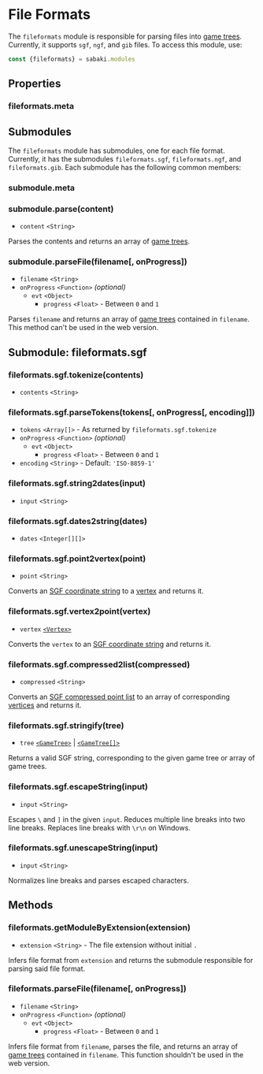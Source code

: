 # File Formats

The `fileformats` module is responsible for parsing files into [game trees](gametree.md). Currently, it supports `sgf`, `ngf`, and `gib` files. To access this module, use:

~~~js
const {fileformats} = sabaki.modules
~~~

## Properties

### fileformats.meta

## Submodules

The `fileformats` module has submodules, one for each file format. Currently, it has the submodules `fileformats.sgf`, `fileformats.ngf`, and `fileformats.gib`. Each submodule has the following common members:

### submodule.meta

### submodule.parse(content)

* `content` `<String>`

Parses the contents and returns an array of [game trees](gametree.md).

### submodule.parseFile(filename[, onProgress])

* `filename` `<String>`
* `onProgress` `<Function>` *(optional)*
    * `evt` `<Object>`
        * `progress` `<Float>` - Between `0` and `1`

Parses `filename` and returns an array of [game trees](gametree.md) contained in `filename`. This method can't be used in the web version.

## Submodule: fileformats.sgf

### fileformats.sgf.tokenize(contents)

* `contents` `<String>`

### fileformats.sgf.parseTokens(tokens[, onProgress[, encoding]])

* `tokens` `<Array[]>` - As returned by `fileformats.sgf.tokenize`
* `onProgress` `<Function>` *(optional)*
    * `evt` `<Object>`
        * `progress` `<Float>` - Between `0` and `1`
* `encoding` `<String>` - Default: `'ISO-8859-1'`

### fileformats.sgf.string2dates(input)

* `input` `<String>`

### fileformats.sgf.dates2string(dates)

* `dates` `<Integer[][]>`

### fileformats.sgf.point2vertex(point)

* `point` `<String>`

Converts an [SGF coordinate string](http://www.red-bean.com/sgf/go.html) to a [vertex](vertex.md) and returns it.

### fileformats.sgf.vertex2point(vertex)

* `vertex` [`<Vertex>`](vertex.md)

Converts the `vertex` to an [SGF coordinate string](http://www.red-bean.com/sgf/go.html) and returns it.

### fileformats.sgf.compressed2list(compressed)

* `compressed` `<String>`

Converts an [SGF compressed point list](http://www.red-bean.com/sgf/sgf4.html#3.5.1) to an array of corresponding [vertices](vertex.md) and returns it.

### fileformats.sgf.stringify(tree)

* `tree` [`<GameTree>`](gametree.md) | [`<GameTree[]>`](gametree.md)

Returns a valid SGF string, corresponding to the given game tree or array of game trees.

### fileformats.sgf.escapeString(input)

* `input` `<String>`

Escapes `\` and `]` in the given `input`. Reduces multiple line breaks into two line breaks. Replaces line breaks with `\r\n` on Windows.

### fileformats.sgf.unescapeString(input)

* `input` `<String>`

Normalizes line breaks and parses escaped characters.

## Methods

### fileformats.getModuleByExtension(extension)

* `extension` `<String>` - The file extension without initial `.`

Infers file format from `extension` and returns the submodule responsible for parsing said file format.

### fileformats.parseFile(filename[, onProgress])

* `filename` `<String>`
* `onProgress` `<Function>` *(optional)*
    * `evt` `<Object>`
        * `progress` `<Float>` - Between `0` and `1`

Infers file format from `filename`, parses the file, and returns an array of [game trees](gametree.md) contained in `filename`. This function shouldn't be used in the web version.
